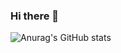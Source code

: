 ### Hi there 👋

<!-- <div align="left"> <img height="137px" src="https://github-readme-stats.vercel.app/api?username=Clincat&hide_title=true&hide_border=true&show_icons=trueline_height=21&text_color=000&icon_color=000&bg_color=0,ea6161,ffc64d,fffc4d,52fa5a&theme=radical" /> </div> -->

![Anurag's GitHub stats](https://github-readme-stats.vercel.app/api?username=Clincat&show_icons=true&theme=cobalt)

<!--
**CLincat/Clincat** is a ✨ _special_ ✨ repository because its `README.md` (this file) appears on your GitHub profile.

Here are some ideas to get you started:

- 🔭 I’m currently working on ...
- 🌱 I’m currently learning ...
- 👯 I’m looking to collaborate on ...
- 🤔 I’m looking for help with ...
- 💬 Ask me about ...
- 📫 How to reach me: ...
- 😄 Pronouns: ...
- ⚡ Fun fact: ...
-->
